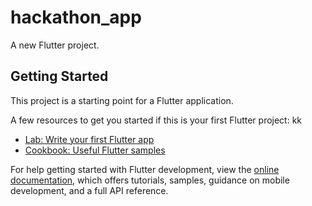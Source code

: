 # hackathon_app

A new Flutter project.

## Getting Started

This project is a starting point for a Flutter application.

A few resources to get you started if this is your first Flutter project:
kk
- [Lab: Write your first Flutter app](https://docs.flutter.dev/get-started/codelab)
- [Cookbook: Useful Flutter samples](https://docs.flutter.dev/cookbook)

For help getting started with Flutter development, view the
[online documentation](https://docs.flutter.dev/), which offers tutorials,
samples, guidance on mobile development, and a full API reference.
